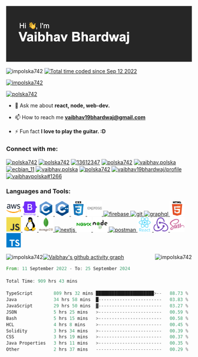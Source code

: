 <img src="./header.png" alt="header-img" />

<p align="left">
 <img src="https://komarev.com/ghpvc/?username=impolska742&label=Profile%20views&color=0e75b6&style=flat" alt="impolska742" /> 
<a href="https://wakatime.com/@1b09af48-ce6e-4843-a87c-4258bb35d460"><img src="https://wakatime.com/badge/user/1b09af48-ce6e-4843-a87c-4258bb35d460.svg" alt="Total time coded since Sep 12 2022" /></a>

</p>

<p align="left"> <a href="https://github.com/ryo-ma/github-profile-trophy"><img src="https://github-profile-trophy.vercel.app/?username=impolska742" alt="impolska742" /></a> </p>

<p align="left"> <a href="https://twitter.com/polska742" target="blank"><img src="https://img.shields.io/twitter/follow/polska742?logo=twitter&style=for-the-badge" alt="polska742" /></a> </p>

- 💬 Ask me about **react, node, web-dev.**

- 📫 How to reach me **vaibhav19bhardwaj@gmail.com**

- ⚡ Fun fact **I love to play the guitar. :D**

<h3 align="left">Connect with me:</h3>
<p align="left">
<a href="https://twitter.com/polska742" target="blank"><img align="center" src="https://raw.githubusercontent.com/rahuldkjain/github-profile-readme-generator/master/src/images/icons/Social/twitter.svg" alt="polska742" height="30" width="40" /></a>
<a href="https://linkedin.com/in/polska742" target="blank"><img align="center" src="https://raw.githubusercontent.com/rahuldkjain/github-profile-readme-generator/master/src/images/icons/Social/linked-in-alt.svg" alt="polska742" height="30" width="40" /></a>
<a href="https://stackoverflow.com/users/13612347" target="blank"><img align="center" src="https://raw.githubusercontent.com/rahuldkjain/github-profile-readme-generator/master/src/images/icons/Social/stack-overflow.svg" alt="13612347" height="30" width="40" /></a>
<a href="https://fb.com/polska742" target="blank"><img align="center" src="https://raw.githubusercontent.com/rahuldkjain/github-profile-readme-generator/master/src/images/icons/Social/facebook.svg" alt="polska742" height="30" width="40" /></a>
<a href="https://instagram.com/vaibhav.polska" target="blank"><img align="center" src="https://raw.githubusercontent.com/rahuldkjain/github-profile-readme-generator/master/src/images/icons/Social/instagram.svg" alt="vaibhav.polska" height="30" width="40" /></a>
<a href="https://www.codechef.com/users/ecbian_11" target="blank"><img align="center" src="https://cdn.jsdelivr.net/npm/simple-icons@3.1.0/icons/codechef.svg" alt="ecbian_11" height="30" width="40" /></a>
<a href="https://codeforces.com/profile/vaibhav.polska" target="blank"><img align="center" src="https://raw.githubusercontent.com/rahuldkjain/github-profile-readme-generator/master/src/images/icons/Social/codeforces.svg" alt="vaibhav.polska" height="30" width="40" /></a>
<a href="https://www.leetcode.com/polska742" target="blank"><img align="center" src="https://raw.githubusercontent.com/rahuldkjain/github-profile-readme-generator/master/src/images/icons/Social/leet-code.svg" alt="polska742" height="30" width="40" /></a>
<a href="https://auth.geeksforgeeks.org/user/vaibhav19bhardwaj/profile" target="blank"><img align="center" src="https://raw.githubusercontent.com/rahuldkjain/github-profile-readme-generator/master/src/images/icons/Social/geeks-for-geeks.svg" alt="vaibhav19bhardwaj/profile" height="30" width="40" /></a>
<a href="https://discord.gg/vaibhavpolska#1266" target="blank"><img align="center" src="https://raw.githubusercontent.com/rahuldkjain/github-profile-readme-generator/master/src/images/icons/Social/discord.svg" alt="vaibhavpolska#1266" height="30" width="40" /></a>
</p>

<h3 align="left">Languages and Tools:</h3>
<p align="left"> <a href="https://aws.amazon.com" target="_blank" rel="noreferrer"> <img src="https://raw.githubusercontent.com/devicons/devicon/master/icons/amazonwebservices/amazonwebservices-original-wordmark.svg" alt="aws" width="40" height="40"/> </a> <a href="https://getbootstrap.com" target="_blank" rel="noreferrer"> <img src="https://raw.githubusercontent.com/devicons/devicon/master/icons/bootstrap/bootstrap-plain-wordmark.svg" alt="bootstrap" width="40" height="40"/> </a> <a href="https://www.cprogramming.com/" target="_blank" rel="noreferrer"> <img src="https://raw.githubusercontent.com/devicons/devicon/master/icons/c/c-original.svg" alt="c" width="40" height="40"/> </a> <a href="https://www.w3schools.com/cpp/" target="_blank" rel="noreferrer"> <img src="https://raw.githubusercontent.com/devicons/devicon/master/icons/cplusplus/cplusplus-original.svg" alt="cplusplus" width="40" height="40"/> </a> <a href="https://www.w3schools.com/css/" target="_blank" rel="noreferrer"> <img src="https://raw.githubusercontent.com/devicons/devicon/master/icons/css3/css3-original-wordmark.svg" alt="css3" width="40" height="40"/> </a> <a href="https://expressjs.com" target="_blank" rel="noreferrer"> <img src="https://raw.githubusercontent.com/devicons/devicon/master/icons/express/express-original-wordmark.svg" alt="express" width="40" height="40"/> </a> <a href="https://firebase.google.com/" target="_blank" rel="noreferrer"> <img src="https://www.vectorlogo.zone/logos/firebase/firebase-icon.svg" alt="firebase" width="40" height="40"/> </a> <a href="https://git-scm.com/" target="_blank" rel="noreferrer"> <img src="https://www.vectorlogo.zone/logos/git-scm/git-scm-icon.svg" alt="git" width="40" height="40"/> </a> <a href="https://graphql.org" target="_blank" rel="noreferrer"> <img src="https://www.vectorlogo.zone/logos/graphql/graphql-icon.svg" alt="graphql" width="40" height="40"/> </a> <a href="https://www.w3.org/html/" target="_blank" rel="noreferrer"> <img src="https://raw.githubusercontent.com/devicons/devicon/master/icons/html5/html5-original-wordmark.svg" alt="html5" width="40" height="40"/> </a> <a href="https://developer.mozilla.org/en-US/docs/Web/JavaScript" target="_blank" rel="noreferrer"> <img src="https://raw.githubusercontent.com/devicons/devicon/master/icons/javascript/javascript-original.svg" alt="javascript" width="40" height="40"/> </a> <a href="https://www.linux.org/" target="_blank" rel="noreferrer"> <img src="https://raw.githubusercontent.com/devicons/devicon/master/icons/linux/linux-original.svg" alt="linux" width="40" height="40"/> </a> <a href="https://www.mongodb.com/" target="_blank" rel="noreferrer"> <img src="https://raw.githubusercontent.com/devicons/devicon/master/icons/mongodb/mongodb-original-wordmark.svg" alt="mongodb" width="40" height="40"/> </a> <a href="https://nextjs.org/" target="_blank" rel="noreferrer"> <img src="https://cdn.worldvectorlogo.com/logos/nextjs-2.svg" alt="nextjs" width="40" height="40"/> </a> <a href="https://www.nginx.com" target="_blank" rel="noreferrer"> <img src="https://raw.githubusercontent.com/devicons/devicon/master/icons/nginx/nginx-original.svg" alt="nginx" width="40" height="40"/> </a> <a href="https://nodejs.org" target="_blank" rel="noreferrer"> <img src="https://raw.githubusercontent.com/devicons/devicon/master/icons/nodejs/nodejs-original-wordmark.svg" alt="nodejs" width="40" height="40"/> </a> <a href="https://postman.com" target="_blank" rel="noreferrer"> <img src="https://www.vectorlogo.zone/logos/getpostman/getpostman-icon.svg" alt="postman" width="40" height="40"/> </a> <a href="https://reactjs.org/" target="_blank" rel="noreferrer"> <img src="https://raw.githubusercontent.com/devicons/devicon/master/icons/react/react-original-wordmark.svg" alt="react" width="40" height="40"/> </a> <a href="https://redux.js.org" target="_blank" rel="noreferrer"> <img src="https://raw.githubusercontent.com/devicons/devicon/master/icons/redux/redux-original.svg" alt="redux" width="40" height="40"/> </a> <a href="https://sass-lang.com" target="_blank" rel="noreferrer"> <img src="https://raw.githubusercontent.com/devicons/devicon/master/icons/sass/sass-original.svg" alt="sass" width="40" height="40"/> </a> <a href="https://www.typescriptlang.org/" target="_blank" rel="noreferrer"> <img src="https://raw.githubusercontent.com/devicons/devicon/master/icons/typescript/typescript-original.svg" alt="typescript" width="40" height="40"/> </a> </p>


<p><img align="left" src="https://github-readme-stats.vercel.app/api/top-langs?username=impolska742&show_icons=true&locale=en&layout=compact" alt="impolska742" /></p>

<p><img align="right" src="https://github-readme-streak-stats.herokuapp.com/?user=impolska742&" alt="impolska742" /></p>


[![Vaibhav's github activity graph](https://github-readme-activity-graph.vercel.app/graph?username=impolska742&bg_color=272626&color=0de744&line=00ff4c&point=ffffff&area=true&hide_border=true)](https://github.com/ashutosh00710/github-readme-activity-graph)

<!--START_SECTION:waka-->

```rust
From: 11 September 2022 - To: 25 September 2024

Total Time: 909 hrs 43 mins

TypeScript        809 hrs 32 mins ██████████████████████>--   88.73 %
Java              34 hrs 58 mins  █------------------------   03.83 %
JavaScript        29 hrs 50 mins  ▓------------------------   03.27 %
JSON              5 hrs 25 mins   >------------------------   00.59 %
Bash              5 hrs 15 mins   >------------------------   00.58 %
HCL               4 hrs 8 mins    >------------------------   00.45 %
Solidity          3 hrs 34 mins   >------------------------   00.39 %
CSS               3 hrs 19 mins   >------------------------   00.37 %
Java Properties   3 hrs 11 mins   >------------------------   00.35 %
Other             2 hrs 37 mins   -------------------------   00.29 %
```

<!--END_SECTION:waka-->
